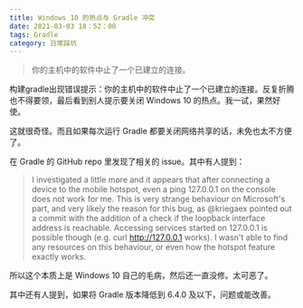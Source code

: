 ```yaml
---
title: Windows 10 的热点与 Gradle 冲突
date: 2021-03-03 18：52：00
tags: Gradle
category: 日常踩坑
---
```


> 你的主机中的软件中止了一个已建立的连接。

构建gradle出现错误提示：你的主机中的软件中止了一个已建立的连接。反复折腾也不得要领，最后看到别人提示要关闭 Windows 10 的热点。我一试，果然好使。

这就很奇怪。而且如果每次运行 Gradle 都要关闭网络共享的话，未免也太不方便了。

在 Gradle 的 GitHub repo 里发现了相关的 issue。其中有人提到：

> I investigated a little more and it appears that after connecting a device to the mobile hotspot, even a ping 127.0.0.1 on the console does not work for me. This is very strange behaviour on Microsoft's part, and very likely the reason for this bug, as @kriegaex pointed out a commit with the addition of a check if the loopback interface address is reachable. Accessing services started on 127.0.0.1 is possible though (e.g. curl http://127.0.0.1 works).
I wasn't able to find any resources on this behaviour, or even how the hotspot feature exactly works.

所以这个本质上是 Windows 10 自己的毛病，然后还一直没修。太可恶了。

其中还有人提到，如果将 Gradle 版本降低到 6.4.0 及以下，问题或能改善。